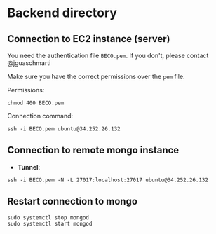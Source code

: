 # Backend directory


## Connection to EC2 instance (server)

You need the authentication file `BECO.pem`. If you don't, please contact @jguaschmarti

Make sure you have the correct permissions over the `pem` file.

Permissions:
```
chmod 400 BECO.pem
```

Connection command:
```
ssh -i BECO.pem ubuntu@34.252.26.132
```

## Connection to remote mongo instance

- **Tunnel**: 

``` 
ssh -i BECO.pem -N -L 27017:localhost:27017 ubuntu@34.252.26.132
```


## Restart connection to mongo

```
sudo systemctl stop mongod
sudo systemctl start mongod
```
